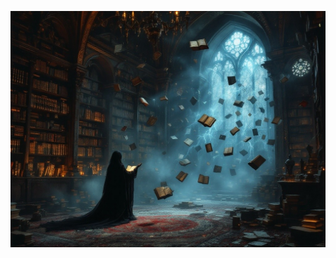 ![A dark palace archive room lit by ethereal light. Ancient tomes float in reality distortions while Lady Ravencrest's inhuman shadow performs a ritual. Victorian-gothic architecture meets cosmic horror with emphasis on books, magical energy, and reality tears.](illustration_caption_3.jpeg)
